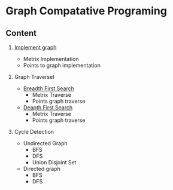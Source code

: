 # Graph Compatative Programing

## Content


1. [Implement graph](ImplementGraph_1.java)
    - Metrix Implementation
    - Points to graph implementation

2. Graph Traversel
    - [Breadth First Search](Traverse_BFS_2.java)
        - Metrix Traverse
        - Points graph traverse
    - [Deapth First Search](Traverse_DFS_3.java)
        - Metrix Traverse
        - Points graph traverse

3. Cycle Detection
    - Undirected Graph
        - BFS
        - DFS
        - Union Disjoint Set
    - Directed graph
        - BFS
        - DFS
